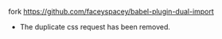 fork https://github.com/faceyspacey/babel-plugin-dual-import

- The duplicate css request has been removed.
